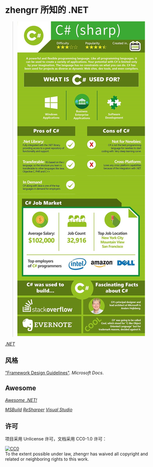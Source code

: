 # zhengrr 所知的 .NET

> [![Should You Learn Python, C, or Ruby to Be a Top Coder?](./README-IMG.jpg)](https://byrslf.co/188a5bdc9f54 "Should You Learn Python, C, or Ruby to Be a Top Coder?")

[*.NET*](https://microsoft.com/net)

## 风格

["Framework Design Guidelines"](https://docs.microsoft.com/dotnet/standard/design-guidelines/). *Microsoft Docs*.

## Awesome

[*Awesome .NET!*](https://github.com/quozd/awesome-dotnet)

[*MSBuild*](https://github.com/microsoft/msbuild)
[*ReSharper*](https://jetbrains.com/resharper)
[*Visual Studio*](https://visualstudio.com)

## 许可

项目采用 Unlicense 许可，文档采用 CC0-1.0 许可：

<p xmlns:dct="https://purl.org/dc/terms/">
  <a rel="license"
     href="https://creativecommons.org/publicdomain/zero/1.0/">
    <img src="https://licensebuttons.net/p/zero/1.0/88x31.png" style="border-style: none;" alt="CC0" />
  </a>
  <br />
  To the extent possible under law,
  <span resource="[_:publisher]" rel="dct:publisher">
    <span property="dct:title">zhengrr</span></span>
  has waived all copyright and related or neighboring rights to this work.
</p>
